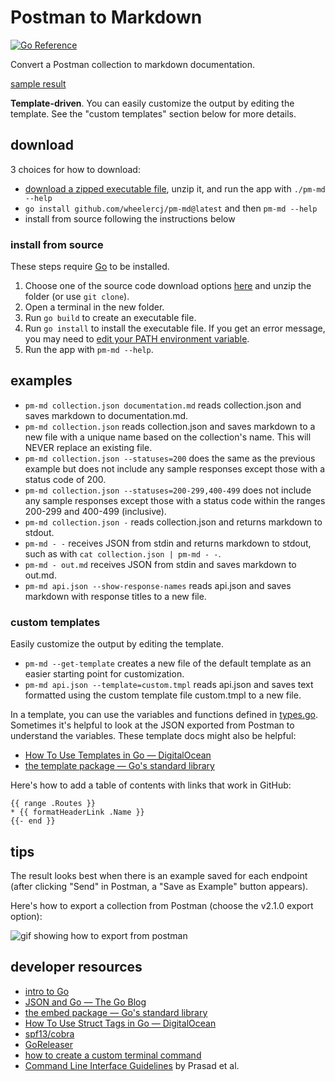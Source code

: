 # Postman to Markdown

[![Go Reference](https://pkg.go.dev/badge/github.com/wheelercj/pm-md.svg)](https://pkg.go.dev/github.com/wheelercj/pm-md)

Convert a Postman collection to markdown documentation.

[sample result](samples/calendar-API-v1.md)

**Template-driven**. You can easily customize the output by editing the template. See the "custom templates" section below for more details.

## download

3 choices for how to download:

* [download a zipped executable file](https://github.com/wheelercj/pm-md/releases), unzip it, and run the app with `./pm-md --help`
* `go install github.com/wheelercj/pm-md@latest` and then `pm-md --help`
* install from source following the instructions below

### install from source

These steps require [Go](https://go.dev/) to be installed.

1. Choose one of the source code download options [here](https://github.com/wheelercj/pm-md/releases) and unzip the folder (or use `git clone`).
2. Open a terminal in the new folder.
3. Run `go build` to create an executable file.
4. Run `go install` to install the executable file. If you get an error message, you may need to [edit your PATH environment variable](https://go.dev/doc/tutorial/compile-install).
5. Run the app with `pm-md --help`.

## examples

* `pm-md collection.json documentation.md` reads collection.json and saves markdown to documentation.md.
* `pm-md collection.json` reads collection.json and saves markdown to a new file with a unique name based on the collection's name. This will NEVER replace an existing file.
* `pm-md collection.json --statuses=200` does the same as the previous example but does not include any sample responses except those with a status code of 200.
* `pm-md collection.json --statuses=200-299,400-499` does not include any sample responses except those with a status code within the ranges 200-299 and 400-499 (inclusive).
* `pm-md collection.json -` reads collection.json and returns markdown to stdout.
* `pm-md - -` receives JSON from stdin and returns markdown to stdout, such as with `cat collection.json | pm-md - -`.
* `pm-md - out.md` receives JSON from stdin and saves markdown to out.md.
* `pm-md api.json --show-response-names` reads api.json and saves markdown with response titles to a new file.

### custom templates

Easily customize the output by editing the template.

* `pm-md --get-template` creates a new file of the default template as an easier starting point for customization.
* `pm-md api.json --template=custom.tmpl` reads api.json and saves text formatted using the custom template file custom.tmpl to a new file.

In a template, you can use the variables and functions defined in [types.go](cmd/types.go). Sometimes it's helpful to look at the JSON exported from Postman to understand the variables. These template docs might also be helpful:

  * [How To Use Templates in Go — DigitalOcean](https://www.digitalocean.com/community/tutorials/how-to-use-templates-in-go#step-4-writing-a-template)
  * [the template package — Go's standard library](https://pkg.go.dev/text/template)

Here's how to add a table of contents with links that work in GitHub:

```
{{ range .Routes }}
* {{ formatHeaderLink .Name }}
{{- end }}
```

## tips

The result looks best when there is an example saved for each endpoint (after clicking "Send" in Postman, a "Save as Example" button appears).

Here's how to export a collection from Postman (choose the v2.1.0 export option):

![gif showing how to export from postman](https://media.giphy.com/media/v1.Y2lkPTc5MGI3NjExYzFnb2JicjN6czk3dTJqcjg5Zm1yMjVtOXZ4cGVzd2d6YjFuYm5tdyZlcD12MV9pbnRlcm5hbF9naWZfYnlfaWQmY3Q9Zw/1xp8s0yXApAYtF1c1q/giphy.gif)

## developer resources

* [intro to Go](https://wheelercj.github.io/notes/pages/20221122173910.html)
* [JSON and Go — The Go Blog](https://go.dev/blog/json)
* [the embed package — Go's standard library](https://pkg.go.dev/embed)
* [How To Use Struct Tags in Go — DigitalOcean](https://www.digitalocean.com/community/tutorials/how-to-use-struct-tags-in-go)
* [spf13/cobra](https://github.com/spf13/cobra)
* [GoReleaser](https://goreleaser.com/)
* [how to create a custom terminal command](https://wheelercj.github.io/notes/pages/20220320181252.html)
* [Command Line Interface Guidelines](https://clig.dev/) by Prasad et al.
